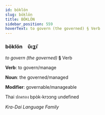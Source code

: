 ```yaml
---
id: böklön
slug: böklön
title: BÖKLÖN
sidebar_position: 559
hoverText: to govern (the governed) § Verb
---
```


### böklön&emsp;<span kind="abugida">ʋ̑ıʓ̃ı</span>

*to govern (the governed)* **§** Verb

**Verb**: to govern/manage

**Noun**: the governed/managed

**Modifier**: governable/manageable

Thai ปกครอง bpòk-krɔɔng undefined

*Kra-Dai Language Family*